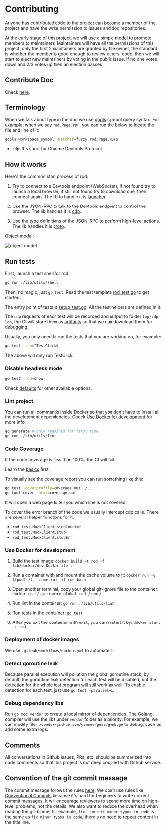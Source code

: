 # Contributing

Anyone has contributed code to the project can become a member of the project and have the write permission to issues and doc repositories.

At the early stage of this project, we will use a simple model to promote members to maintainers.
Maintainers will have all the permissions of this project, only the first 2 maintainers are granted by the owner, the standard is whether the member is good enough to review others' code, then we will start to elect
new maintainers by voting in the public issue. If no one votes down and 2/3 votes up then an election passes.

## Contribute Doc

Check [here](https://github.com/yeyu12/go-rod.github.io/blob/main/contribute-doc.md).

## Terminology

When we talk about type in the doc we use [gopls](https://github.com/golang/tools/tree/master/gopls) symbol query syntax. For example, when we say `rod.Page.PDF`, you can run the below to locate the file and line of it:

```bash
gopls workspace_symbol -matcher=fuzzy rod.Page.PDF$
```

- `cdp`: It's short for Chrome Devtools Protocol

## How it works

Here's the common start process of rod:

1. Try to connect to a Devtools endpoint (WebSocket), if not found try to launch a local browser, if still not found try to download one, then connect again. The lib to handle it is [launcher](lib/launcher).

1. Use the JSON-RPC to talk to the Devtools endpoint to control the browser. The lib handles it is [cdp](lib/cdp).

1. Use the type definitions of the JSON-RPC to perform high-level actions. The lib handles it is [proto](lib/proto).

Object model:

![object model](../fixtures/object-model.svg)

## Run tests

First, launch a test shell for rod:

```bash
go run ./lib/utils/shell
```

Then, no magic, just `go test`. Read the test template [rod_test.go](../rod_test.go) to get started.

The entry point of tests is [setup_test.go](../setup_test.go). All the test helpers are defined in it.

The `cdp` requests of each test will be recorded and output to folder `tmp/cdp-log`, the CI will store them as
[artifacts](https://docs.github.com/en/actions/guides/storing-workflow-data-as-artifacts) so that we can download
them for debugging.

Usually, you only need to run the tests that you are working on, for example:

```bash
go test -run=^TestClick$
```

The above will only run TestClick.

### Disable headless mode

```bash
go test -rod=show
```

Check [defaults](../lib/defaults/defaults.go) for other available options.

### Lint project

You can run all commands inside Docker so that you don't have to install all the development dependencies.
Check [Use Docker for development](#use-docker-for-development) for more info.

```bash
go generate # only required for first time
go run ./lib/utils/lint
```

### Code Coverage

If the code coverage is less than 100%, the CI will fail.

Learn the [basics](https://blog.golang.org/cover) first.

To visually see the coverage report you can run something like this:

```bash
go test -coverprofile=coverage.out ./...
go tool cover -html=coverage.out
```

It will open a web page to tell you which line is not covered.

To cover the error branch of the code we usually intercept cdp calls.
There are several helper functions for it:

- `rod_test.MockClient.stubCounter`
- `rod_test.MockClient.stub`
- `rod_test.MockClient.stubErr`

### Use Docker for development

1. Build the test image: `docker build -t rod -f lib/docker/dev.Dockerfile .`

1. Run a container with and mount the cache volume to it: `docker run -v $(pwd):/t --name rod -it rod bash`

1. Open another terminal, copy your global git-ignore file to the container: `docker cp ~/.gitignore_global rod:/root/`

1. Run lint in the container: `go run ./lib/utils/lint`

1. Run tests in the container: `go test`

1. After you exit the container with `exit`, you can restart it by: `docker start -i rod`

### Deployment of docker images

We use `.github/workflows/docker.yml` to automate it.

### Detect goroutine leak

Because parallel execution will pollution the global goroutine stack, by default, the goroutine leak detection for each test will be disabled, but the detection for the whole test program will still work as well. To enable detection for each test, just use `go test -parallel=1`.

### Debug dependency libs

Run `go mod vendor` to create a local mirror of dependencies.
The Golang compiler will use the libs under `vendor` folder as a priority.
For example, we can modify file `./vendor/github.com/ysmood/goob/goob.go` to debug, such as add some extra logs.

## Comments

All conversations in Github issues, PRs, etc. should be summarized into code comments so that this project is not deep coupled with Github service.

## Convention of the git commit message

The commit message follows the rules [here](https://github.com/torvalds/subsurface-for-dirk/blame/a48494d2fbed58c751e9b7e8fbff88582f9b2d02/README#L88). We don't use rules like [Conventional Commits](https://www.conventionalcommits.org/) because it's hard for beginners to write correct commit messages. It will encourage reviewers to spend more time on high-level problems, not the details. We also want to reduce the overhead when reading the git-blame, for example, `fix: correct minor typos in code` is the same as `fix minor typos in code`, there's no need to repeat content in the title line.
